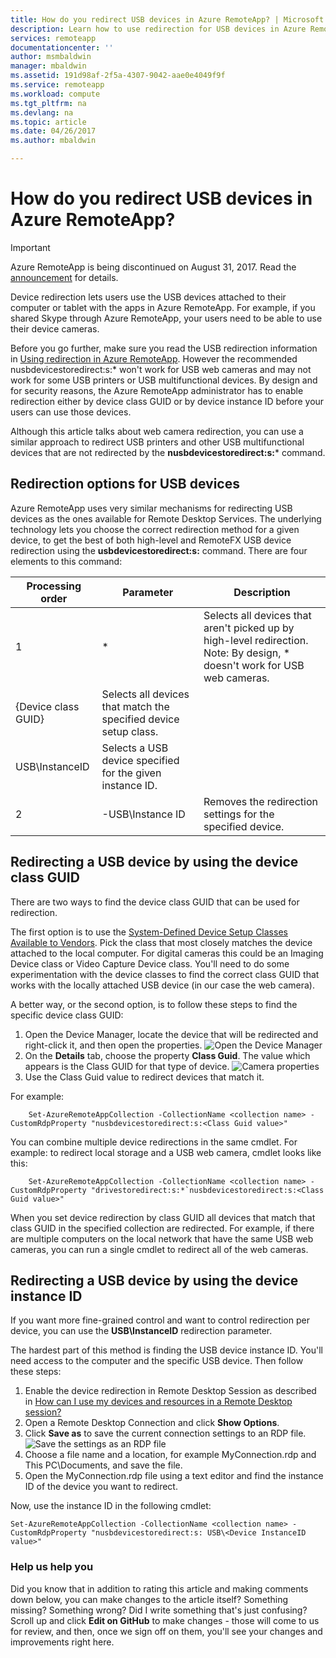 ```yaml
---
title: How do you redirect USB devices in Azure RemoteApp? | Microsoft Docs
description: Learn how to use redirection for USB devices in Azure RemoteApp.
services: remoteapp
documentationcenter: ''
author: msmbaldwin
manager: mbaldwin
ms.assetid: 191d98af-2f5a-4307-9042-aae0e4049f9f
ms.service: remoteapp
ms.workload: compute
ms.tgt_pltfrm: na
ms.devlang: na
ms.topic: article
ms.date: 04/26/2017
ms.author: mbaldwin

---
```

# How do you redirect USB devices in Azure RemoteApp?
> [!IMPORTANT]
> Azure RemoteApp is being discontinued on August 31, 2017. Read the [announcement](https://go.microsoft.com/fwlink/?linkid=821148) for details.
> 
> 

Device redirection lets users use the USB devices attached to their computer or tablet with the apps in Azure RemoteApp. For example, if you shared Skype through Azure RemoteApp, your users need to be able to use their device cameras.

Before you go further, make sure you read the USB redirection information in [Using redirection in Azure RemoteApp](remoteapp-redirection.md). However the recommended  nusbdevicestoredirect:s:* won't work for USB web cameras and may not work for some USB printers or USB multifunctional devices. By design and for security reasons, the Azure RemoteApp administrator has to enable redirection either by device class GUID or by device instance ID before your users can use those devices.

Although this article talks about web camera redirection, you can use a similar approach to redirect USB printers and other USB multifunctional devices that are not redirected by the **nusbdevicestoredirect:s:*** command.

## Redirection options for USB devices
Azure RemoteApp uses very similar mechanisms for redirecting USB devices as the ones available for Remote Desktop Services. The underlying technology lets you choose the correct redirection method for a given device, to get the best of both high-level and RemoteFX USB device redirection using the **usbdevicestoredirect:s:** command. There are four elements to this command:

| Processing order | Parameter | Description |
| --- | --- | --- |
| 1 |* |Selects all devices that aren't picked up by high-level redirection. Note: By design, * doesn't work for USB web cameras. |
| {Device class GUID} |Selects all devices that match the specified device setup class. | |
| USB\InstanceID |Selects a USB device specified for the given instance ID. | |
| 2 |-USB\Instance ID |Removes the redirection settings for the specified device. |

## Redirecting a USB device by using the device class GUID
There are two ways to find the device class GUID that can be used for redirection. 

The first option is to use the [System-Defined Device Setup Classes Available to Vendors](https://msdn.microsoft.com/library/windows/hardware/ff553426.aspx). Pick the class that most closely matches the device attached to the local computer. For digital cameras this could be an Imaging Device class or Video Capture Device class. You'll need to do some experimentation with the device classes to find the correct class GUID that works with the locally attached USB device (in our case the web camera).

A better way, or the second option, is to follow these steps to find the specific device class GUID:

1. Open the Device Manager, locate the device that will be redirected and right-click it, and then open the properties.
   ![Open the Device Manager](./media/remoteapp-usbredir/ra-devicemanager.png)
2. On the **Details** tab, choose the property **Class Guid**. The value which appears is the Class GUID for that type of device.
   ![Camera properties](./media/remoteapp-usbredir/ra-classguid.png)
3. Use the Class Guid value to redirect devices that match it.

For example:

        Set-AzureRemoteAppCollection -CollectionName <collection name> -CustomRdpProperty "nusbdevicestoredirect:s:<Class Guid value>"

You can combine multiple device redirections in the same cmdlet. For example: to redirect local storage and a USB web camera, cmdlet looks like this:

        Set-AzureRemoteAppCollection -CollectionName <collection name> -CustomRdpProperty "drivestoredirect:s:*`nusbdevicestoredirect:s:<Class Guid value>"

When you set device redirection by class GUID all devices that match that class GUID in the specified collection are redirected. For example, if there are multiple computers on the local network that have the same USB web cameras, you can run a single cmdlet to redirect all of the web cameras.

## Redirecting a USB device by using the device instance ID
If you want more fine-grained control and want to control redirection per device, you can use the **USB\InstanceID** redirection parameter.

The hardest part of this method is finding the USB device instance ID. You'll need access to the computer and the specific USB device. Then follow these steps:

1. Enable the device redirection in Remote Desktop Session as described in [How can I use my devices and resources in a Remote Desktop session?](http://windows.microsoft.com/en-us/windows7/How-can-I-use-my-devices-and-resources-in-a-Remote-Desktop-session)
2. Open a Remote Desktop Connection and click **Show Options**.
3. Click **Save as** to save the current connection settings to an RDP file.  
    ![Save the settings as an RDP file](./media/remoteapp-usbredir/ra-saveasrdp.png)
4. Choose a file name and a location, for example MyConnection.rdp and This PC\Documents, and save the file.
5. Open the MyConnection.rdp file using a text editor and find the instance ID of the device you want to redirect.

Now, use the instance ID in the following cmdlet:

    Set-AzureRemoteAppCollection -CollectionName <collection name> -CustomRdpProperty "nusbdevicestoredirect:s: USB\<Device InstanceID value>"



### Help us help you
Did you know that in addition to rating this article and making comments down below, you can make changes to the article itself? Something missing? Something wrong? Did I write something that's just confusing? Scroll up and click **Edit on GitHub** to make changes - those will come to us for review, and then, once we sign off on them, you'll see your changes and improvements right here.

